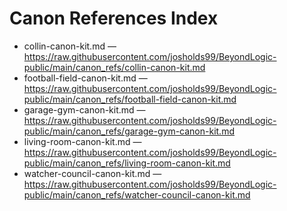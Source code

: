 # Canon References Index

- collin-canon-kit.md — https://raw.githubusercontent.com/josholds99/BeyondLogic-public/main/canon_refs/collin-canon-kit.md
- football-field-canon-kit.md — https://raw.githubusercontent.com/josholds99/BeyondLogic-public/main/canon_refs/football-field-canon-kit.md
- garage-gym-canon-kit.md — https://raw.githubusercontent.com/josholds99/BeyondLogic-public/main/canon_refs/garage-gym-canon-kit.md
- living-room-canon-kit.md — https://raw.githubusercontent.com/josholds99/BeyondLogic-public/main/canon_refs/living-room-canon-kit.md
- watcher-council-canon-kit.md — https://raw.githubusercontent.com/josholds99/BeyondLogic-public/main/canon_refs/watcher-council-canon-kit.md
